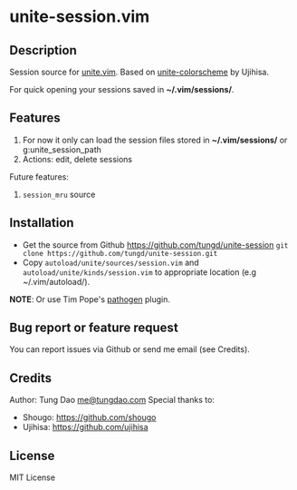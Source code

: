 unite-session.vim
=================

Description
-----------
Session source for [unite.vim](https://github.com/shougo/unite.vim).
Based on [unite-colorscheme](https://github.com/ujihisa/unite-colorscheme) by Ujihisa.

For quick opening your sessions saved in **~/.vim/sessions/**.

Features
--------
1. For now it only can load the session files stored in **~/.vim/sessions/**
  or g:unite_session_path
2. Actions: edit, delete sessions

Future features:
1. `session_mru` source

Installation
------------
* Get the source from Github <https://github.com/tungd/unite-session>
    `git clone https://github.com/tungd/unite-session.git`
* Copy `autoload/unite/sources/session.vim` and `autoload/unite/kinds/session.vim`
  to appropriate location (e.g ~/.vim/autoload/).

**NOTE**: Or use Tim Pope's [pathogen](https://github.com/tpope/vim-pathogen) plugin.

Bug report or feature request
-----------------------------
You can report issues via Github or send me email (see Credits).

Credits
-------
Author: Tung Dao <me@tungdao.com>
Special thanks to:

* Shougo: https://github.com/shougo
* Ujihisa: https://github.com/ujihisa

License
-------
MIT License

